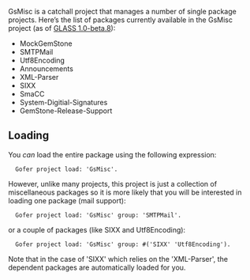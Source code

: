 GsMisc is a catchall project that manages a number of single package projects. Here’s the list of packages currently available in the GsMisc project (as of [GLASS 1.0-beta.8](http://code.google.com/p/glassdb/wiki/GlassReleaseLog#1.0-beta.8)):

  * MockGemStone
  * SMTPMail
  * Utf8Encoding
  * Announcements
  * XML-Parser
  * SIXX
  * SmaCC
  * System-Digitial-Signatures
  * GemStone-Release-Support
## Loading ##
You _can_ load the entire package using the following expression:

```
  Gofer project load: 'GsMisc'.
```

However, unlike many projects, this project is just a collection of miscellaneous packages so it is more likely that you will be interested in loading one package (mail support):
```
  Gofer project load: 'GsMisc' group: 'SMTPMail'.
```

or a couple of packages (like SIXX and Utf8Encoding):

```
  Gofer project load: 'GsMisc' group: #('SIXX' 'Utf8Encoding').
```
Note that in the case of 'SIXX' which relies on the 'XML-Parser', the dependent packages are automatically loaded for you.